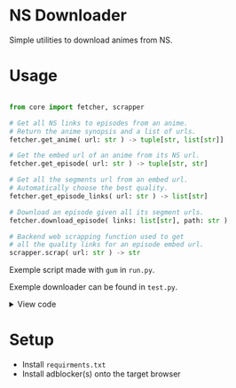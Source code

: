 # NS Downloader

Simple utilities to download animes from NS.

# Usage

```py

from core import fetcher, scrapper

# Get all NS links to episodes from an anime.
# Return the anime synopsis and a list of urls.
fetcher.get_anime( url: str ) -> tuple[str, list[str]]

# Get the embed url of an anime from its NS url.
fetcher.get_episode( url: str ) -> tuple[str, str]

# Get all the segments url from an embed url.
# Automatically choose the best quality.
fetcher.get_episode_links( url: str ) -> list[str]

# Download an episode given all its segment urls.
fetcher.download_episode( links: list[str], path: str )

# Backend web scrapping function used to get
# all the quality links for an episode embed url.
scrapper.scrap( url: str ) -> str

```

Exemple script made with `gum` in `run.py`.

Exemple downloader can be found in `test.py`.

<details>
  <summary>View code</summary>
  
  ```py

import os
from core import fetcher, progress

url = 'Anime url here'
out = './path/to/dir/'

# Create dirs
if not os.path.exists(out): os.makedirs(out)

cla = '\n[ MAIN PY ]'
print(cla, 'Starting')

syn, eps = fetcher.get_anime(url)
open(out + 'syn.txt', 'w').write(syn)

print(cla, 'Wrote syn')

for episode in progress.Bar(cla, eps[7:]):
    
    while 1:
    
        try:
            name = '_'.join(episode.split('/episode/')[1].split('-')[10:])
            
            print(cla, '### Fetching', name)
            
            prov, eurl = fetcher.get_episode(episode)
            links = fetcher.get_episode_links(eurl)
            path = fetcher.download_episode(links, out + name + '.mp4')
            
            print(cla, f'### Fetched {name} ({path = })')
            
            break
    
        except Exception as e:
            print(cla, '\033[91mFailed to scrappe:', e.args, '\033[0m, retrying...')    
        
        except KeyboardInterrupt: print(cla, 'User interruption.')

print(cla, 'Finished process')

  ```
</details>


# Setup

- Install `requirments.txt`
- Install adblocker(s) onto the target browser
